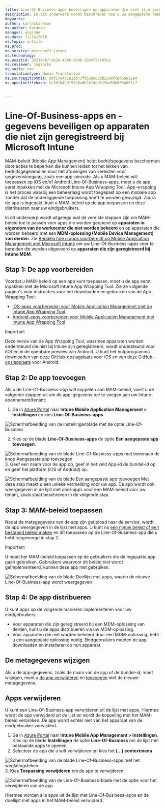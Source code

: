 ```yaml
---
title: Line-Of-Business-apps beveiligen op apparaten die niet zijn geregistreerd | Microsoft Intune
description: In dit onderwerp wordt beschreven hoe u uw aangepaste reeks business-apps kunt voorbereiden, zodat u beleidsregels voor het beheren van mobiele apps kunt toepassen die kunnen helpen gegevensverlies te voorkomen.
keywords: 
author: karthikaraman
ms.author: karaman
manager: angrobe
ms.date: 11/14/2016
ms.topic: article
ms.prod: 
ms.service: microsoft-intune
ms.technology: 
ms.assetid: 00219467-a62e-43b6-954b-3084f54c45ba
ms.reviewer: joglocke
ms.suite: ems
translationtype: Human Translation
ms.sourcegitcommit: 9bf5764d1e1bd73fd62e5033b2309fc8d5a912e4
ms.openlocfilehash: bc5d1b429157e6a6b24f4eb319be50b635466317


---
```


# <a name="protect-line-of-business-apps-and-data-on-devices-not-enrolled-in-microsoft-intune"></a>Line-Of-Business-apps en -gegevens beveiligen op apparaten die niet zijn geregistreerd bij Microsoft Intune

MAM-beleid (Mobile App Management) helpt bedrijfsgegevens beschermen door acties te beperken die kunnen leiden tot het lekken van bedrijfsgegevens en door het afdwingen van vereisten voor gegevenstoegang, zoals een app-pincode. Als u MAM-beleid wilt toepassen op iOS en/of Android Line-Of-Business-apps, moet u de app eerst inpakken met de Microsoft Intune App Wrapping Tool.  App-wrapping is het proces waarbij een beheerlaag wordt toegepast op een mobiele app zonder dat de onderliggende toepassing hoeft te worden gewijzigd.  Zodra de app is ingepakt, kunt u MAM-beleid op de app toepassen en deze distribueren naar uw eindgebruikers.  

In dit onderwerp wordt uitgelegd wat de vereiste stappen zijn om MAM-beleid toe te passen voor apps die worden geopend op **apparaten in eigendom van de werknemer die niet worden beheerd** en op apparaten die worden beheerd met een **MDM-oplossing (Mobile Device Management) van derden**.  Zie [Bepalen hoe u apps voorbereidt op Mobile Application Management met Microsoft Intune](decide-how-to-prepare-apps-for-mobile-application-management-with-microsoft-intune.md) om uw Line-Of-Business-apps voor te bereiden die worden uitgevoerd op **apparaten die zijn geregistreerd bij Intune MDM**.


##  <a name="step-1-prepare-the-app"></a>Stap 1: De app voorbereiden
Voordat u MAM-beleid op een app kunt toepassen, moet u de app eerst inpakken met de Microsoft Intune App Wrapping Tool.  Zie ze volgende pagina's voor instructies voor het downloaden en gebruiken van de App Wrapping Tool:

- [iOS-apps voorbereiden voor Mobile Application Management met de Intune App Wrapping Tool](prepare-ios-apps-for-mobile-application-management-with-the-microsoft-intune-app-wrapping-tool.md)
- [Android-apps voorbereiden voor Mobile Application Management met Intune App Wrapping Tool](prepare-android-apps-for-mobile-application-management-with-the-microsoft-intune-app-wrapping-tool)

>[!IMPORTANT]  
>Deze versie van de App Wrapping Tool, waarmee apparaten worden ondersteund die niet bij Intune zijn geregistreerd, wordt ondersteund voor iOS en in de openbare preview van Android. U kunt het hulpprogramma downloaden van [deze GitHub-opslagplaats](https://github.com/msintuneappsdk/intune-app-wrapping-tool-ios) voor iOS en van [deze GitHub-opslagplaats](https://github.com/msintuneappsdk/intune-app-wrapper-android-preview) voor Android.

## <a name="step-2-add-the-app"></a>Stap 2: De app toevoegen

Als u de Line-Of-Business-app wilt koppelen aan MAM-beleid, voert u de volgende stappen uit om de app-gegevens toe te voegen aan uw Intune-abonnement/tenant:

1. Ga in [Azure Portal](https://portal.azure.com/) naar **Intune Mobile Application Management > Instellingen** en kies **Line-Of-Business-apps**.

  ![Schermafbeelding van de instellingenblade met de optie Line-Of-Business](../media/mam-azure-portal-lob-on-settings.png)

2. Kies op de blade **Line-Of-Business-apps** de optie **Een aangepaste app toevoegen**.

  ![Schermafbeelding van de blade Line-Of-Business-apps met bovenaan de knop Aangepaste app toevoegen](../media/mam-azure-portal-add-lob-app-action.png)
3.  Geef een naam voor de app op, geef in het veld App-id de bundel-id op en geef het platform (iOS of Android) op.

  ![Schermafbeelding van de blade Een aangepaste app toevoegen](../media/mam-azure-portal-add-app-details.png) Met deze stap maakt u een unieke vermelding voor uw app.  De app wordt ook weergegeven in de lijst met doel-apps voor een MAM-beleid voor uw tenant, zoals staat beschreven in de volgende stap.

## <a name="step-3-apply-mam-policies"></a>Stap 3: MAM-beleid toepassen
Nadat de metagegevens van de app zijn geüpload naar de service, wordt de app weergegeven in de lijst met apps.  U kunt nu [een nieuw beleid of een bestaand beleid maken](create-and-deploy-mobile-app-management-policies-with-microsoft-intune.md) en dit toepassen op de Line-Of-Business-app die u hebt toegevoegd in stap 2.

>[!IMPORTANT]
>U moet het MAM-beleid toepassen op de gebruikers die de ingepakte app gaan gebruiken.  Gebruikers waarvoor dit beleid niet wordt geïmplementeerd, kunnen deze app niet gebruiken.


  ![Schermafbeelding van de blade Doellijst met apps, waarin de nieuwe Line-Of-Business-app wordt weergegeven](../media/mam-azure-portal-lob-on-targeted-app-list.png)
## <a name="step-4-distribute-the-app"></a>Stap 4: De app distribueren
U kunt apps op de volgende manieren implementeren voor uw eindgebruikers:
* Voor apparaten die zijn geregistreerd bij een MDM-oplossing van derden, kunt u de apps distribueren via uw MDM-oplossing.
* Voor apparaten die niet worden beheerd door een MDM-oplossing, hebt u een aangepaste oplossing nodig. Eindgebruikers moeten de app downloaden en installeren op hun apparaat.

## <a name="changing-the-metadata"></a>De metagegevens wijzigen
Als u de app-gegevens, zoals de naam van de app of de bundel-id, moet wijzigen, moet u [de app verwijderen](#remove-apps) en [toevoegen](#step-2-add-the-app) met de nieuwe metagegevens.

##  <a name="remove-apps"></a>Apps verwijderen
U kunt een Line-Of-Business-app verwijderen uit de lijst met apps.  Hiermee wordt de app verwijderd uit de lijst en wordt de koppeling met het MAM-beleid verbroken. De app wordt echter niet van het apparaat van de eindgebruiker verwijderd.  

1.  Ga in [Azure Portal](https://portal.azure.com/) naar **Intune Mobile App Management > Instellingen**.  Kies op de blade **Instellingen** de optie **Line-Of-Business** om de lijst met bestaande apps te openen.  
2.  Selecteer de app die u wilt verwijderen en kies het **(…) contextmenu**.

  ![Schermafbeelding van de blade Line-Of-Business-apps met het weglatingsteken](../media/mam-azure-portal-lob-context-menu.png)
3.  Kies **Toepassing verwijderen** om de app te verwijderen.

  ![Schermafbeelding van de Line-Of-Business-blade met de optie voor het verwijderen van de app](../media/mam-azure-portal-delete-app.png)

  Hiermee worden alle apps uit de lijst met Line-Of-Business-apps en de doellijst met apps in het MAM-beleid verwijderd.



<!--HONumber=Nov16_HO2-->


